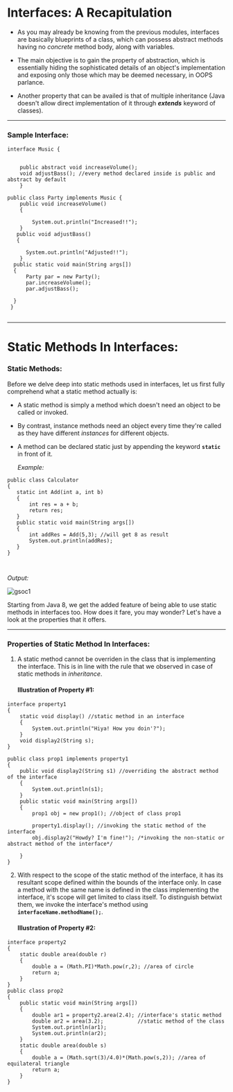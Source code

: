 # Interfaces: A Recapitulation

- As you may already be knowing from the previous modules, interfaces are basically blueprints of a class, which can possess abstract methods having no *concrete* method body, along with variables. 

- The main objective is to gain the property of abstraction, which is essentially hiding the sophisticated details of an object's implementation and exposing only those which may be deemed necessary, in OOPS parlance.

- Another property that can be availed is that of multiple inheritance (Java doesn't allow direct implementation of it through ***extends*** keyword of classes).

---

### Sample Interface:


```
interface Music {
    
   
    public abstract void increaseVolume();
    void adjustBass(); //every method declared inside is public and abstract by default
    }
 
public class Party implements Music {
    public void increaseVolume()
    {
    
        System.out.println("Increased!!");
    }
   public void adjustBass()
   {
     
      System.out.println("Adjusted!!");
    }
  public static void main(String args[])
  {
      Party par = new Party();
      par.increaseVolume();
      par.adjustBass();
      
  }
 }
 
 ```
 ---
 
 # Static Methods In Interfaces:
 
 ### Static Methods: 
 
 Before we delve deep into static methods used in interfaces, let us first fully comprehend what a static method actually is:
 
* A static method is simply a method which doesn't need an object to be called or invoked.

* By contrast, instance methods need an object every time they're called as they have different *instances* for different objects. 

* A method can be declared static just by appending the keyword **`static`** in front of it.

  *Example:*
  
 ```
 public class Calculator
 {
    static int Add(int a, int b)
    {
        int res = a + b;
        return res;
    }
    public static void main(String args[])
    {
        int addRes = Add(5,3); //will get 8 as result
        System.out.println(addRes);
    }
}

  
  ```
  
  *Output:*
  
  ![gsoc1](https://user-images.githubusercontent.com/61372508/135284561-40cd78a7-aab2-4af9-babf-d95c3f70a7b2.PNG)

  
  
  
 Starting from Java 8, we get the added feature of being able to use static methods in interfaces too. How does it fare, you may wonder? Let's have a look at the properties that it offers.
  
  ---
  
### Properties of Static Method In Interfaces:
 
 1.  A static method cannot be overriden in the class that is implementing the interface. This is in line with the rule that we observed in case of static methods in *inheritance*. 
 
     #### Illustration of Property #1:

```
interface property1 
{
    static void display() //static method in an interface
    {
        System.out.println("Hiya! How you doin'?");
    }
    void display2(String s);
}

public class prop1 implements property1
{
    public void display2(String s1) //overriding the abstract method of the interface
    {
        System.out.println(s1);
    }
    public static void main(String args[])
    {
        prop1 obj = new prop1(); //object of class prop1
        
        property1.display(); //invoking the static method of the interface
        obj.display2("Howdy? I'm fine!"); /*invoking the non-static or abstract method of the interface*/
        
    }
}

```

2. With respect to the scope of the static method of the interface, it has its resultant scope defined within the bounds of the interface only. In case a method with the same name is defined in the class implementing the interface, it's scope will get limited to class itself. To distinguish betwixt them, we invoke the interface's method using **`interfaceName.methodName();`**.

   #### Illustration of Property #2: 
   
```
interface property2
{
    static double area(double r)
    {
        double a = (Math.PI)*Math.pow(r,2); //area of circle
        return a;
    }
}
public class prop2
{
    public static void main(String args[])
    {
        double ar1 = property2.area(2.4); //interface's static method
        double ar2 = area(3.2);           //static method of the class
        System.out.println(ar1);
        System.out.println(ar2);
    }
    static double area(double s)
    {
        double a = (Math.sqrt(3)/4.0)*(Math.pow(s,2)); //area of equilateral triangle
        return a;
    }
}

```
